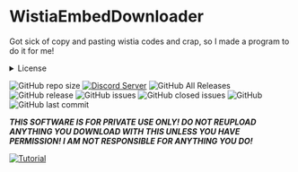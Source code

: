# WistiaEmbedDownloader
Got sick of copy and pasting wistia codes and crap, so I made a program to do it for me!

<details>
<summary>License</summary>
  
```
   Wistia Embed Downloader
Copyright (C) 2019  Puyodead1

This program is free software: you can redistribute it and/or modify
it under the terms of the GNU Affero General Public License as published
by the Free Software Foundation, either version 3 of the License, or
(at your option) any later version.

This program is distributed in the hope that it will be useful,
but WITHOUT ANY WARRANTY; without even the implied warranty of
MERCHANTABILITY or FITNESS FOR A PARTICULAR PURPOSE.  See the
GNU Affero General Public License for more details.

You should have received a copy of the GNU Affero General Public License
along with this program.  If not, see <https://www.gnu.org/licenses/>.

```

Also see the LICENSE file in this repo.
</details>


![GitHub repo size](https://img.shields.io/github/repo-size/Puyodead1-Development/WistiaEmbedDownloader.svg?style=plastic)
[![Discord Server](https://discordapp.com/api/guilds/589200717277954093/embed.png)](https://discord.gg/tMzrSxQ)
![GitHub All Releases](https://img.shields.io/github/downloads/Puyodead1-Development/WistiaEmbedDownloader/total.svg?style=plastic)
![GitHub release](https://img.shields.io/github/release/Puyodead1-Development/WistiaEmbedDownloader.svg?style=plastic)
![GitHub issues](https://img.shields.io/github/issues/Puyodead1-Development/WistiaEmbedDownloader.svg?style=plastic)
![GitHub closed issues](https://img.shields.io/github/issues-closed-raw/Puyodead1-Development/WistiaEmbedDownloader.svg?style=plastic)
![GitHub](https://img.shields.io/github/license/Puyodead1-Development/WistiaEmbedDownloader.svg?style=plastic)
![GitHub last commit](https://img.shields.io/github/last-commit/Puyodead1/WistiaEmbedDownloader.svg?style=plastic)

<i>__THIS SOFTWARE IS FOR PRIVATE USE ONLY! DO NOT REUPLOAD ANYTHING YOU DOWNLOAD WITH THIS UNLESS YOU HAVE PERMISSION! I AM NOT RESPONSIBLE FOR ANYTHING YOU DO!__</i>

[![Tutorial](https://img.youtube.com/vi/8hFMjiog6hA/0.jpg)](https://www.youtube.com/watch?v=8hFMjiog6hA)
